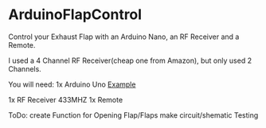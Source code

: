 # ArduinoFlapControl
Control your Exhaust Flap with an Arduino Nano, an RF Receiver and a Remote.

I used a 4 Channel RF Receiver(cheap one from Amazon), but only used 2 Channels.

You will need:
  1x Arduino Uno [Example](https://www.amazon.de/-/en/Development-Connector-Microcontroller-Compatible-Arduino/dp/B0CX1B4X7M?crid=1LJVF5VUFRSUH&dib=eyJ2IjoiMSJ9.cc4yOvtKyvoZE6RptlkT8c3ESYKSzO55JsjactZJ82vCBD2eAys_W70dC4wTMX6gJVMH3PSWQJBUc7ccbXYPkJLhfB_7UA-B74PVodzZGO6jRwAbV7wa8DVSicrpQFEU3J71eO0oRK7tdmJoX628qxuIOCYtJBhqUIO_ZLYXFVJsMc4jrbZhlC3UCXcpIizzikvnhglF-AR3wyC_JEZH7B5YmsbiXpfbocW0s-DqcBo._jtZc5qF_1bvCJEgwhEtMJxz1GDpLoMqusFJyk0IXAo&dib_tag=se&keywords=arduino+nano&nsdOptOutParam=true&qid=1732275052)

  
  1x RF Receiver 433MHZ
  1x Remote 

ToDo:
  create Function for Opening Flap/Flaps
  make circuit/shematic
  Testing
